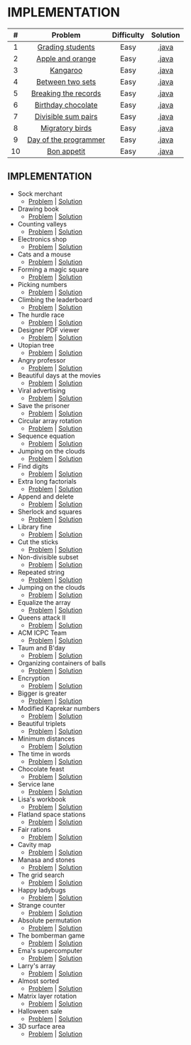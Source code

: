 # IMPLEMENTATION

|    #   | Problem                                                                                       | Difficulty | Solution                                                                                                                                         |
|:------:|:---------------------------------------------------------------------------------------------:|:----------:|:------------------------------------------------------------------------------------------------------------------------------------------------:|
|    1   | [Grading students](https://www.hackerrank.com/challenges/grading)                             |    Easy    | [.java](https://github.com/dimitrietataru/hackerrank/blob/master/Algorithms/02.%20Implementation/01%20-%20Grading%20students/Main.java)          |
|    2   | [Apple and orange](https://www.hackerrank.com/challenges/apple-and-orange)                    |    Easy    | [.java](https://github.com/dimitrietataru/hackerrank/blob/master/Algorithms/02.%20Implementation/02%20-%20Apple%20and%20orange/Main.java)        |
|    3   | [Kangaroo](https://www.hackerrank.com/challenges/kangaroo)                                    |    Easy    | [.java](https://github.com/dimitrietataru/hackerrank/blob/master/Algorithms/02.%20Implementation/03%20-%20Kangaroo/Main.java)                    |
|    4   | [Between two sets](https://www.hackerrank.com/challenges/between-two-sets)                    |    Easy    | [.java](https://github.com/dimitrietataru/hackerrank/blob/master/Algorithms/02.%20Implementation/04%20-%20Between%20two%20sets/Main.java)        |
|    5   | [Breaking the records](https://www.hackerrank.com/challenges/breaking-best-and-worst-records) |    Easy    | [.java](https://github.com/dimitrietataru/hackerrank/blob/master/Algorithms/02.%20Implementation/05%20-%20Breaking%20the%20records/Main.java)    |
|    6   | [Birthday chocolate](https://www.hackerrank.com/challenges/the-birthday-bar)                  |    Easy    | [.java](https://github.com/dimitrietataru/hackerrank/blob/master/Algorithms/02.%20Implementation/06%20-%20Birthday%20chocolate/Main.java)        |
|    7   | [Divisible sum pairs](https://www.hackerrank.com/challenges/divisible-sum-pairs)              |    Easy    | [.java](https://github.com/dimitrietataru/hackerrank/blob/master/Algorithms/02.%20Implementation/07%20-%20Divisible%20sum%20pairs/Main.java)     |
|    8   | [Migratory birds](https://www.hackerrank.com/challenges/migratory-birds)                      |    Easy    | [.java](https://github.com/dimitrietataru/hackerrank/blob/master/Algorithms/02.%20Implementation/08%20-%20Migratory%20birds/Main.java)           |
|    9   | [Day of the programmer](https://www.hackerrank.com/challenges/day-of-the-programmer)          |    Easy    | [.java](https://github.com/dimitrietataru/hackerrank/blob/master/Algorithms/02.%20Implementation/09%20-%20Day%20of%20the%20programmer/Main.java) |
|   10   | [Bon appetit](https://www.hackerrank.com/challenges/bon-appetit)                              |    Easy    | [.java](https://github.com/dimitrietataru/hackerrank/blob/master/Algorithms/02.%20Implementation/10%20-%20Bon%20appetit/Main.java)               |

## IMPLEMENTATION

*  Sock merchant
   - [Problem](https://www.hackerrank.com/challenges/sock-merchant/problem) | [Solution](https://github.com/dimitrietataru/hackerrank/tree/master/Algorithms/02.%20Implementation/11%20-%20Sock%20merchant)
*  Drawing book
   - [Problem](https://www.hackerrank.com/challenges/drawing-book/problem) | [Solution](https://github.com/dimitrietataru/hackerrank/tree/master/Algorithms/02.%20Implementation/12%20-%20Drawing%20book)
*  Counting valleys
   - [Problem](https://www.hackerrank.com/challenges/counting-valleys/problem) | [Solution](https://github.com/dimitrietataru/hackerrank/tree/master/Algorithms/02.%20Implementation/13%20-%20Counting%20valleys)
*  Electronics shop
   - [Problem](https://www.hackerrank.com/challenges/electronics-shop/problem) | [Solution](https://github.com/dimitrietataru/hackerrank/tree/master/Algorithms/02.%20Implementation/14%20-%20Electronics%20shop)
*  Cats and a mouse
   - [Problem](https://www.hackerrank.com/challenges/cats-and-a-mouse/problem) | [Solution](https://github.com/dimitrietataru/hackerrank/tree/master/Algorithms/02.%20Implementation/15%20-%20Cat%20and%20a%20mouse)
*  Forming a magic square
   - [Problem](https://www.hackerrank.com/challenges/magic-square-forming/problem) | [Solution](https://github.com/dimitrietataru/hackerrank/tree/master/Algorithms/02.%20Implementation/16%20-%20Forming%20a%20magic%20square)
*  Picking numbers
   - [Problem](https://www.hackerrank.com/challenges/picking-numbers/problem) | [Solution](https://github.com/dimitrietataru/hackerrank/tree/master/Algorithms/02.%20Implementation/17%20-%20Picking%20numbers)
*  Climbing the leaderboard
   - [Problem](https://www.hackerrank.com/challenges/climbing-the-leaderboard/problem) | [Solution](https://github.com/dimitrietataru/hackerrank/tree/master/Algorithms/02.%20Implementation/18%20-%20Climbing%20the%20leaderboard)
*  The hurdle race
   - [Problem](https://www.hackerrank.com/challenges/the-hurdle-race/problem) | [Solution](https://github.com/dimitrietataru/hackerrank/tree/master/Algorithms/02.%20Implementation/19%20-%20The%20hurdle%20race)
*  Designer PDF viewer
   - [Problem](https://www.hackerrank.com/challenges/designer-pdf-viewer/problem) | [Solution](https://github.com/dimitrietataru/hackerrank/tree/master/Algorithms/02.%20Implementation/20%20-%20Designer%20PDF%20viewer)
*  Utopian tree
   - [Problem](https://github.com/dimitrietataru/hackerrank/tree/master/Algorithms/02.%20Implementation/21%20-%20Utopian%20tree) | [Solution](https://github.com/dimitrietataru/hackerrank/tree/master/Algorithms/02.%20Implementation/21%20-%20Utopian%20tree)
*  Angry professor
   - [Problem](https://www.hackerrank.com/challenges/angry-professor/problem) | [Solution](https://github.com/dimitrietataru/hackerrank/tree/master/Algorithms/02.%20Implementation/22%20-%20Angry%20professor)
*  Beautiful days at the movies
   - [Problem](https://www.hackerrank.com/challenges/beautiful-days-at-the-movies/problem) | [Solution](https://github.com/dimitrietataru/hackerrank/tree/master/Algorithms/02.%20Implementation/23%20-%20Beautiful%20days%20at%20the%20movies)
*  Viral advertising
   - [Problem](https://www.hackerrank.com/challenges/strange-advertising/problem) | [Solution](https://github.com/dimitrietataru/hackerrank/tree/master/Algorithms/02.%20Implementation/24%20-%20Viral%20advertising)
*  Save the prisoner
   - [Problem](https://www.hackerrank.com/challenges/save-the-prisoner/problem) | [Solution](https://github.com/dimitrietataru/hackerrank/tree/master/Algorithms/02.%20Implementation/25%20-%20Save%20the%20prisoner)
*  Circular array rotation
   - [Problem](https://www.hackerrank.com/challenges/circular-array-rotation/problem) | [Solution](https://github.com/dimitrietataru/hackerrank/tree/master/Algorithms/02.%20Implementation/26%20-%20Circular%20array%20rotation)
*  Sequence equation
   - [Problem](https://www.hackerrank.com/challenges/permutation-equation/problem) | [Solution](https://github.com/dimitrietataru/hackerrank/tree/master/Algorithms/02.%20Implementation/27%20-%20Sequence%20equation)
*  Jumping on the clouds
   - [Problem](https://www.hackerrank.com/challenges/jumping-on-the-clouds-revisited/problem) | [Solution](https://github.com/dimitrietataru/hackerrank/tree/master/Algorithms/02.%20Implementation/28%20-%20Jumping%20on%20the%20clouds)
*  Find digits
   - [Problem](https://www.hackerrank.com/challenges/find-digits/problem) | [Solution](https://github.com/dimitrietataru/hackerrank/tree/master/Algorithms/02.%20Implementation/29%20-%20Find%20digits)
*  Extra long factorials
   - [Problem](https://www.hackerrank.com/challenges/extra-long-factorials/problem) | [Solution](https://github.com/dimitrietataru/hackerrank/tree/master/Algorithms/02.%20Implementation/30%20-%20Extra%20long%20factorials)
*  Append and delete
   - [Problem](https://www.hackerrank.com/challenges/append-and-delete/problem) | [Solution](https://github.com/dimitrietataru/hackerrank/tree/master/Algorithms/02.%20Implementation/31%20-%20Append%20and%20delete)
*  Sherlock and squares
   - [Problem](https://www.hackerrank.com/challenges/sherlock-and-squares/problem) | [Solution](https://github.com/dimitrietataru/hackerrank/tree/master/Algorithms/02.%20Implementation/32%20-%20Sherlock%20and%20squares)
*  Library fine
   - [Problem](https://www.hackerrank.com/challenges/library-fine/problem) | [Solution](https://github.com/dimitrietataru/hackerrank/tree/master/Algorithms/02.%20Implementation/33%20-%20Library%20fine)
*  Cut the sticks
   - [Problem](https://www.hackerrank.com/challenges/cut-the-sticks/problem) | [Solution](https://github.com/dimitrietataru/hackerrank/tree/master/Algorithms/02.%20Implementation/34%20-%20Cut%20the%20sticks)
*  Non-divisible subset
   - [Problem](https://www.hackerrank.com/challenges/non-divisible-subset/problem) | [Solution](https://github.com/dimitrietataru/hackerrank/tree/master/Algorithms/02.%20Implementation/35%20-%20Non-divisible%20subset)
*  Repeated string
   - [Problem](https://www.hackerrank.com/challenges/repeated-string/problem) | [Solution](https://github.com/dimitrietataru/hackerrank/tree/master/Algorithms/02.%20Implementation/36%20-%20Repeated%20string)
*  Jumping on the clouds
   - [Problem](https://www.hackerrank.com/challenges/jumping-on-the-clouds/problem) | [Solution](https://github.com/dimitrietataru/hackerrank/tree/master/Algorithms/02.%20Implementation/37%20-%20Jumping%20on%20the%20clouds)
*  Equalize the array
   - [Problem](https://www.hackerrank.com/challenges/equality-in-a-array/problem) | [Solution](https://github.com/dimitrietataru/hackerrank/tree/master/Algorithms/02.%20Implementation/38%20-%20Equalize%20the%20array)
*  Queens attack II
   - [Problem](https://www.hackerrank.com/challenges/queens-attack-2/problem) | [Solution](https://github.com/dimitrietataru/hackerrank/tree/master/Algorithms/02.%20Implementation/39%20-%20Queens%20attack%20II)
*  ACM ICPC Team
   - [Problem](https://www.hackerrank.com/challenges/acm-icpc-team/problem) | [Solution](https://github.com/dimitrietataru/hackerrank/tree/master/Algorithms/02.%20Implementation/40%20-%20ACM%20ICPC%20team)
*  Taum and B'day
   - [Problem](https://www.hackerrank.com/challenges/taum-and-bday/problem) | [Solution](https://github.com/dimitrietataru/hackerrank/tree/master/Algorithms/02.%20Implementation/41%20-%20Taum%20and%20Bday)
*  Organizing containers of balls
   - [Problem](https://www.hackerrank.com/challenges/organizing-containers-of-balls/problem) | [Solution](https://github.com/dimitrietataru/hackerrank/tree/master/Algorithms/02.%20Implementation/42%20-%20Organizing%20containers%20of%20balls)
*  Encryption
   - [Problem](https://www.hackerrank.com/challenges/encryption/problem) | [Solution](https://github.com/dimitrietataru/hackerrank/tree/master/Algorithms/02.%20Implementation/43%20-%20Encryption)
*  Bigger is greater
   - [Problem](https://www.hackerrank.com/challenges/bigger-is-greater/problem) | [Solution](https://github.com/dimitrietataru/hackerrank/tree/master/Algorithms/02.%20Implementation/44%20-%20Bigger%20is%20greater)
*  Modified Kaprekar numbers
   - [Problem](https://www.hackerrank.com/challenges/kaprekar-numbers/problem) | [Solution](https://github.com/dimitrietataru/hackerrank/tree/master/Algorithms/02.%20Implementation/45%20-%20Modified%20Kaprekar%20numbers)
*  Beautiful triplets
   - [Problem](https://www.hackerrank.com/challenges/beautiful-triplets/problem) | [Solution](https://github.com/dimitrietataru/hackerrank/tree/master/Algorithms/02.%20Implementation/46%20-%20Beautiful%20triplets)
*  Minimum distances
   - [Problem](https://www.hackerrank.com/challenges/minimum-distances/problem) | [Solution](https://github.com/dimitrietataru/hackerrank/tree/master/Algorithms/02.%20Implementation/47%20-%20Minimum%20distances)
*  The time in words
   - [Problem](https://www.hackerrank.com/challenges/the-time-in-words/problem) | [Solution](https://github.com/dimitrietataru/hackerrank/tree/master/Algorithms/02.%20Implementation/48%20-%20The%20time%20in%20words)
*  Chocolate feast
   - [Problem](https://www.hackerrank.com/challenges/chocolate-feast/problem) | [Solution](https://github.com/dimitrietataru/hackerrank/tree/master/Algorithms/02.%20Implementation/49%20-%20Chocolate%20feast)
*  Service lane
   - [Problem](https://www.hackerrank.com/challenges/service-lane/problem) | [Solution](https://github.com/dimitrietataru/hackerrank/tree/master/Algorithms/02.%20Implementation/50%20-%20Service%20lane)
*  Lisa's workbook
   - [Problem](https://www.hackerrank.com/challenges/lisa-workbook/problem) | [Solution](https://github.com/dimitrietataru/hackerrank/tree/master/Algorithms/02.%20Implementation/51%20-%20Lisas%20workbook)
*  Flatland space stations
   - [Problem](https://www.hackerrank.com/challenges/flatland-space-stations/problem) | [Solution](https://github.com/dimitrietataru/hackerrank/tree/master/Algorithms/02.%20Implementation/52%20-%20Flatland%20space%20stations)
*  Fair rations
   - [Problem](https://www.hackerrank.com/challenges/fair-rations/problem) | [Solution](https://github.com/dimitrietataru/hackerrank/tree/master/Algorithms/02.%20Implementation/53%20-%20Fair%20rations)
*  Cavity map
   - [Problem](https://www.hackerrank.com/challenges/cavity-map/problem) | [Solution](https://github.com/dimitrietataru/hackerrank/tree/master/Algorithms/02.%20Implementation/54%20-%20Cavity%20map)
*  Manasa and stones
   - [Problem](https://www.hackerrank.com/challenges/manasa-and-stones/problem) | [Solution](https://github.com/dimitrietataru/hackerrank/tree/master/Algorithms/02.%20Implementation/55%20-%20Manasa%20and%20stones)
*  The grid search
   - [Problem](https://www.hackerrank.com/challenges/the-grid-search/problem) | [Solution](https://github.com/dimitrietataru/hackerrank/tree/master/Algorithms/02.%20Implementation/56%20-%20The%20grid%20search)
*  Happy ladybugs
   - [Problem](https://www.hackerrank.com/challenges/happy-ladybugs/problem) | [Solution](https://github.com/dimitrietataru/hackerrank/tree/master/Algorithms/02.%20Implementation/57%20-%20Happy%20ladybugs)
*  Strange counter
   - [Problem](https://www.hackerrank.com/challenges/strange-code/problem) | [Solution](https://github.com/dimitrietataru/hackerrank/tree/master/Algorithms/02.%20Implementation/58%20-%20Strange%20counter)
*  Absolute permutation
   - [Problem](https://www.hackerrank.com/challenges/absolute-permutation/problem) | [Solution](https://github.com/dimitrietataru/hackerrank/tree/master/Algorithms/02.%20Implementation/59%20-%20Absolute%20permutation)
*  The bomberman game
   - [Problem](https://www.hackerrank.com/challenges/bomber-man/problem) | [Solution](https://github.com/dimitrietataru/hackerrank/tree/master/Algorithms/02.%20Implementation/60%20-%20The%20bomberman%20game)
*  Ema's supercomputer
   - [Problem](https://www.hackerrank.com/challenges/two-pluses/problem) | [Solution](https://github.com/dimitrietataru/hackerrank/tree/master/Algorithms/02.%20Implementation/61%20-%20Emas%20supercomputer)
*  Larry's array
   - [Problem](https://www.hackerrank.com/challenges/larrys-array/problem) | [Solution](https://github.com/dimitrietataru/hackerrank/tree/master/Algorithms/02.%20Implementation/62%20-%20Larrys%20array)
*  Almost sorted
   - [Problem](https://www.hackerrank.com/challenges/almost-sorted/problem) | [Solution](https://github.com/dimitrietataru/hackerrank/tree/master/Algorithms/02.%20Implementation/63%20-%20Almost%20sorted)
*  Matrix layer rotation
   - [Problem](https://www.hackerrank.com/challenges/matrix-rotation-algo/problem) | [Solution](https://github.com/dimitrietataru/hackerrank/tree/master/Algorithms/02.%20Implementation/64%20-%20Matrix%20layer%20rotation)
*  Halloween sale
   - [Problem](https://www.hackerrank.com/challenges/halloween-sale/problem) | [Solution](https://github.com/dimitrietataru/hackerrank/tree/master/Algorithms/02.%20Implementation/65%20-%20Halloween%20sale)
*  3D surface area
   - [Problem](https://www.hackerrank.com/challenges/3d-surface-area/problem) | [Solution](https://github.com/dimitrietataru/hackerrank/tree/master/Algorithms/02.%20Implementation/66%20-%203D%20surface%20area)
